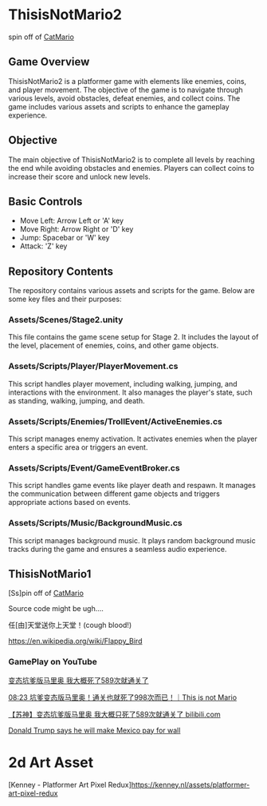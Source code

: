 # ThisisNotMario2

spin off of [CatMario](https://www.youtube.com/watch?v=ejyYNrPXs3o)

## Game Overview

ThisisNotMario2 is a platformer game with elements like enemies, coins, and player movement. The objective of the game is to navigate through various levels, avoid obstacles, defeat enemies, and collect coins. The game includes various assets and scripts to enhance the gameplay experience.

## Objective

The main objective of ThisisNotMario2 is to complete all levels by reaching the end while avoiding obstacles and enemies. Players can collect coins to increase their score and unlock new levels.

## Basic Controls

- Move Left: Arrow Left or 'A' key
- Move Right: Arrow Right or 'D' key
- Jump: Spacebar or 'W' key
- Attack: 'Z' key

## Repository Contents

The repository contains various assets and scripts for the game. Below are some key files and their purposes:

### Assets/Scenes/Stage2.unity

This file contains the game scene setup for Stage 2. It includes the layout of the level, placement of enemies, coins, and other game objects.

### Assets/Scripts/Player/PlayerMovement.cs

This script handles player movement, including walking, jumping, and interactions with the environment. It also manages the player's state, such as standing, walking, jumping, and death.

### Assets/Scripts/Enemies/TrollEvent/ActiveEnemies.cs

This script manages enemy activation. It activates enemies when the player enters a specific area or triggers an event.

### Assets/Scripts/Event/GameEventBroker.cs

This script handles game events like player death and respawn. It manages the communication between different game objects and triggers appropriate actions based on events.

### Assets/Scripts/Music/BackgroundMusic.cs

This script manages background music. It plays random background music tracks during the game and ensures a seamless audio experience.

## ThisisNotMario1

[Ss]pin off of [CatMario](https://www.youtube.com/watch?v=ejyYNrPXs3o)

Source code might be ugh....

任[由]天堂送你上天堂！(cough blood!)

https://en.wikipedia.org/wiki/Flappy_Bird

### GamePlay on YouTube

[变态坑爹版马里奥 我大概死了589次就通关了](https://www.youtube.com/watch?v=KdCfoteiJ1c&lc=UgwPzWHwp6XW6MXX1TV4AaABAg)

[08:23 坑爹变态版马里奥！通关也就死了998次而已！｜This is not Mario](https://www.youtube.com/watch?v=S3hiQ9cKHLY&t=7s)

[【苏神】变态坑爹版马里奥 我大概只死了589次就通关了 bilibili.com](https://www.bilibili.com/video/BV1XW411F71p/?vd_source=1063495a172853c2c3437f2ecc5b875b)

[Donald Trump says he will make Mexico pay for wall](https://www.youtube.com/watch?v=-yfIxBjOw3o&t=2s)

# 2d Art Asset 

[Kenney - Platformer Art Pixel Redux]<https://kenney.nl/assets/platformer-art-pixel-redux>
